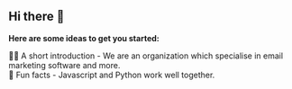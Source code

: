 ## Hi there 👋

**Here are some ideas to get you started:**

🙋‍♀️ A short introduction - We are an organization which specialise in email marketing software and more.
<br>
🍿 Fun facts - Javascript and Python work well together.

